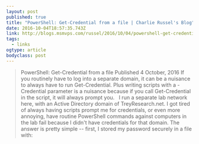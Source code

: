 ```yaml
---
layout: post 
published: true 
title: "PowerShell: Get-Credential from a file | Charlie Russel's Blog" 
date: 2016-10-04T18:57:35.743Z 
link: http://blogs.msmvps.com/russel/2016/10/04/powershell-get-credential-from-a-file/ 
tags:
  - links
ogtype: article 
bodyclass: post 
---
```


> PowerShell: Get-Credential from a file
Published 4 October, 2016
If you routinely have to log into a separate domain, it can be a nuisance to always have to run Get-Credential. Plus writing scripts with a -Credential parameter is a nuisance because if you call Get-Credential in the script, it will always prompt you.
 
I run a separate lab network here, with an Active Directory domain of TreyResearch.net. I got tired of always having scripts prompt me for credentials, or even more annoying, have routine PowerShell commands against computers in the lab fail because I didn't have credentials for that domain. The answer is pretty simple -- first, I stored my password securely in a file with: